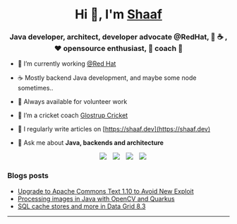 <h1 align="center">Hi 👋, I'm <a href="https://shaaf.dev" target="blank">
Shaaf</a></h1>
<h3 align="center">Java developer, architect, developer advocate @RedHat, 🐧 ☕️ , ❤️ opensource enthusiast, 🏏 coach 🧢</h3>


- 🔭 I’m currently working <a href="https://www.redhat.com/jobs" target="blank">@Red Hat</a>

- ☕️ Mostly backend Java development, and maybe some node sometimes.. 

- 🌱 Always available for volunteer work

- 🤝 I’m a cricket coach <a href="https://www.facebook.com/groups/3278646455737586" target="blank">Glostrup Cricket</a>

- 📝 I regularly write articles on [https://shaaf.dev](https://shaaf.dev)

- 💬 Ask me about **Java, backends and architecture**

<p align="center">

 <div align="center"  class="icons-social" style="margin-left: 10px;">
        <a style="margin-left: 10px;"  target="_blank" href="https://www.linkedin.com/in/shaaf/">
			<img src="https://img.icons8.com/doodle/40/000000/linkedin--v2.png"></a>
        <a style="margin-left: 10px;" target="_blank" href="https://github.com/sshaaf">
		    <img src="https://img.icons8.com/doodle/40/000000/github--v1.png"></a>
		<a style="margin-left: 10px;" target="_blank" href="https://fosstodon.org/@shaaf">
				<img src="https://img.icons8.com/external-tal-revivo-filled-tal-revivo/40/null/external-mastodon-is-an-online-self-hosted-social-media-and-social-networking-service-logo-filled-tal-revivo.png" ></a>        
		<a style="margin-left: 10px;" target="_blank" href="https://twitter.com/syshaaf">
			<img src="https://img.icons8.com/doodle/1x/twitter-squared--v2.png" ></a>
      </div>

</p>

### Blogs posts

<!-- BLOG-POST-LIST:START -->
- [Upgrade to Apache Commons Text 1.10 to Avoid New Exploit](https://www.infoq.com/news/2022/11/apache-commons-vulnerability)
- [Processing images in Java with OpenCV and Quarkus](https://shaaf.dev/post/2022-04-11-processing-images-in-java-with-opencv-and-quarkus/)
- [SQL cache stores and more in Data Grid 8.3](https://shaaf.dev/post/2022-02-24-sql-cache-stores-and-more-data-grid-83/)
<!-- BLOG-POST-LIST:END -->

---
